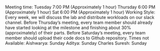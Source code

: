 Meeting time:
Tuesday 7:00 PM (Approximately 1 hour)
Thursday 6:00 PM (Approximately 1 hour)
Sat 6:00 PM (Approximately 1 hour)
Working Style:
Every week, we will discuss the lab and distribute workloads on our slack channel.
Before Thursday’s meeting, every team member should already have started looking at the milestone and finishing about 30% (approximately) of their parts.
Before Saturday’s meeting, every team member should upload their code docs to Github repository.
Times not Available:
Aishwarya: Sunday 
Aditya: Sunday 
Charles Suresh: Sunday 